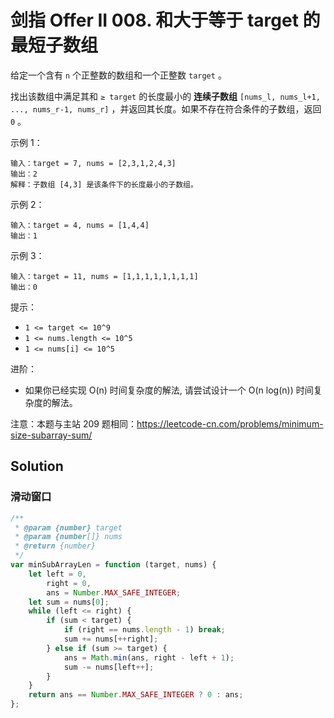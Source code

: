 # 剑指 Offer II 008. 和大于等于 target 的最短子数组

给定一个含有 `n` 个正整数的数组和一个正整数 `target` 。

找出该数组中满足其和 `≥ target` 的长度最小的 **连续子数组** `[nums_l, nums_l+1, ..., nums_r-1, nums_r]` ，并返回其长度。如果不存在符合条件的子数组，返回 `0` 。

示例 1：

```
输入：target = 7, nums = [2,3,1,2,4,3]
输出：2
解释：子数组 [4,3] 是该条件下的长度最小的子数组。
```

示例 2：

```
输入：target = 4, nums = [1,4,4]
输出：1
```

示例 3：

```
输入：target = 11, nums = [1,1,1,1,1,1,1,1]
输出：0
```

提示：

-   `1 <= target <= 10^9`
-   `1 <= nums.length <= 10^5`
-   `1 <= nums[i] <= 10^5`

进阶：

-   如果你已经实现 O(n) 时间复杂度的解法, 请尝试设计一个 O(n log(n)) 时间复杂度的解法。

注意：本题与主站 209 题相同：https://leetcode-cn.com/problems/minimum-size-subarray-sum/

## Solution

### 滑动窗口

```javascript
/**
 * @param {number} target
 * @param {number[]} nums
 * @return {number}
 */
var minSubArrayLen = function (target, nums) {
    let left = 0,
        right = 0,
        ans = Number.MAX_SAFE_INTEGER;
    let sum = nums[0];
    while (left <= right) {
        if (sum < target) {
            if (right == nums.length - 1) break;
            sum += nums[++right];
        } else if (sum >= target) {
            ans = Math.min(ans, right - left + 1);
            sum -= nums[left++];
        }
    }
    return ans == Number.MAX_SAFE_INTEGER ? 0 : ans;
};
```
